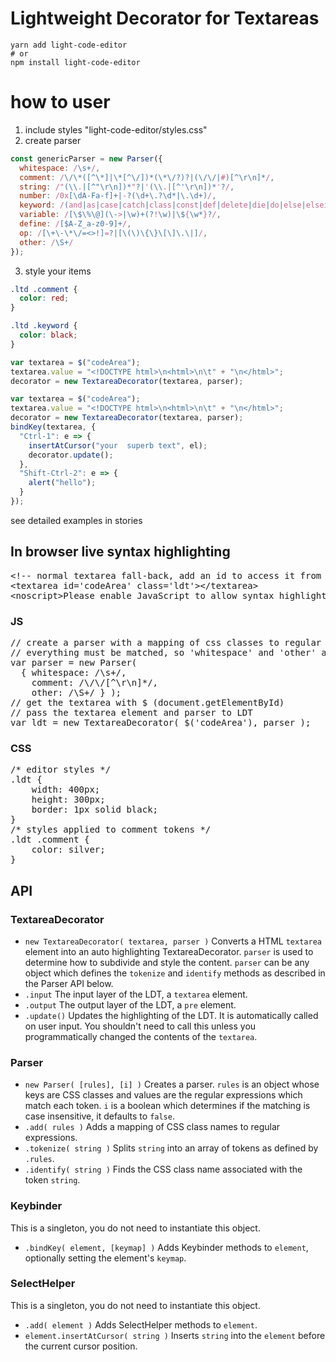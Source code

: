 # Lightweight Decorator for Textareas

```
yarn add light-code-editor
# or
npm install light-code-editor
```

# how to user

1. include styles "light-code-editor/styles.css"
2. create parser

```js
const genericParser = new Parser({
  whitespace: /\s+/,
  comment: /\/\*([^\*]|\*[^\/])*(\*\/?)?|(\/\/|#)[^\r\n]*/,
  string: /"(\\.|[^"\r\n])*"?|'(\\.|[^'\r\n])*'?/,
  number: /0x[\dA-Fa-f]+|-?(\d+\.?\d*|\.\d+)/,
  keyword: /(and|as|case|catch|class|const|def|delete|die|do|else|elseif|esac|exit|extends|false|fi|finally|for|foreach|function|global|if|new|null|or|private|protected|public|published|resource|return|self|static|struct|switch|then|this|throw|true|try|var|void|while|xor)(?!\w|=)/,
  variable: /[\$\%\@](\->|\w)+(?!\w)|\${\w*}?/,
  define: /[$A-Z_a-z0-9]+/,
  op: /[\+\-\*\/=<>!]=?|[\(\)\{\}\[\]\.\|]/,
  other: /\S+/
});
```

3. style your items

```css
.ltd .comment {
  color: red;
}

.ltd .keyword {
  color: black;
}
```

```js
var textarea = $("codeArea");
textarea.value = "<!DOCTYPE html>\n<html>\n\t" + "\n</html>";
decorator = new TextareaDecorator(textarea, parser);
```

```js
var textarea = $("codeArea");
textarea.value = "<!DOCTYPE html>\n<html>\n\t" + "\n</html>";
decorator = new TextareaDecorator(textarea, parser);
bindKey(textarea, {
  "Ctrl-1": e => {
    insertAtCursor("your  superb text", el);
    decorator.update();
  },
  "Shift-Ctrl-2": e => {
    alert("hello");
  }
});
```

see detailed examples in stories

## In browser live syntax highlighting

<pre>
&lt;!-- normal textarea fall-back, add an id to access it from javascript --&gt;
&lt;textarea id='codeArea' class='ldt'&gt;&lt;/textarea&gt;
&lt;noscript&gt;Please enable JavaScript to allow syntax highlighting.&lt;/noscript&gt;
</pre>

### JS

<pre>
// create a parser with a mapping of css classes to regular expressions
// everything must be matched, so 'whitespace' and 'other' are commonly included
var parser = new Parser(
  { whitespace: /\s+/,
    comment: /\/\/[^\r\n]*/,
    other: /\S+/ } );
// get the textarea with $ (document.getElementById)
// pass the textarea element and parser to LDT
var ldt = new TextareaDecorator( $('codeArea'), parser );
</pre>

### CSS

<pre>
/* editor styles */
.ldt {
	width: 400px;
	height: 300px;
	border: 1px solid black;
}
/* styles applied to comment tokens */
.ldt .comment {
    color: silver;
}
</pre>

## API

### TextareaDecorator

- `new TextareaDecorator( textarea, parser )` Converts a HTML `textarea` element into an auto highlighting TextareaDecorator. `parser` is used to determine how to subdivide and style the content. `parser` can be any object which defines the `tokenize` and `identify` methods as described in the Parser API below.
- `.input` The input layer of the LDT, a `textarea` element.
- `.output` The output layer of the LDT, a `pre` element.
- `.update()` Updates the highlighting of the LDT. It is automatically called on user input. You shouldn't need to call this unless you programmatically changed the contents of the `textarea`.

### Parser

- `new Parser( [rules], [i] )` Creates a parser. `rules` is an object whose keys are CSS classes and values are the regular expressions which match each token. `i` is a boolean which determines if the matching is case insensitive, it defaults to `false`.
- `.add( rules )` Adds a mapping of CSS class names to regular expressions.
- `.tokenize( string )` Splits `string` into an array of tokens as defined by `.rules`.
- `.identify( string )` Finds the CSS class name associated with the token `string`.

### Keybinder

This is a singleton, you do not need to instantiate this object.

- `.bindKey( element, [keymap] )` Adds Keybinder methods to `element`, optionally setting the element's `keymap`.

### SelectHelper

This is a singleton, you do not need to instantiate this object.

- `.add( element )` Adds SelectHelper methods to `element`.
- `element.insertAtCursor( string )` Inserts `string` into the `element` before the current cursor position.
